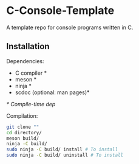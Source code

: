 # C-Console-Template
A template repo for console programs written in C.

## Installation

Dependencies:
* C compiler \*
* meson \*
* ninja \*
* scdoc (optional: man pages)\*

_\* Compile-time dep_

Compilation:
``` sh
git clone ""
cd directory/
meson build/
ninja -C build/
sudo ninja -C build/ install # To install
sudo ninja -C build/ uninstall # To install
```